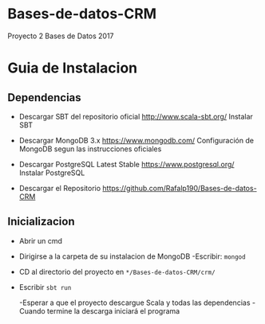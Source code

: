 # Bases-de-datos-CRM
Proyecto 2 Bases de Datos 2017

# Guia de Instalacion
## Dependencias 
- Descargar SBT del repositorio oficial
  http://www.scala-sbt.org/
  Instalar SBT
  
- Descargar MongoDB 3.x
  https://www.mongodb.com/
  Configuración de MongoDB segun las instrucciones oficiales
  
- Descargar PostgreSQL Latest Stable
  https://www.postgresql.org/
  Instalar PostgreSQL
- Descargar el Repositorio 
  https://github.com/Rafalp190/Bases-de-datos-CRM

## Inicializacion 
 - Abrir un cmd
 - Dirigirse a la carpeta de su instalacion de MongoDB
 -Escribir:
 `mongod`
 
- CD al directorio del proyecto en
  `*/Bases-de-datos-CRM/crm/`
- Escribir
  `sbt run`

  -Esperar a que el proyecto descargue Scala y todas las dependencias
  -Cuando termine la descarga iniciará el programa
  

